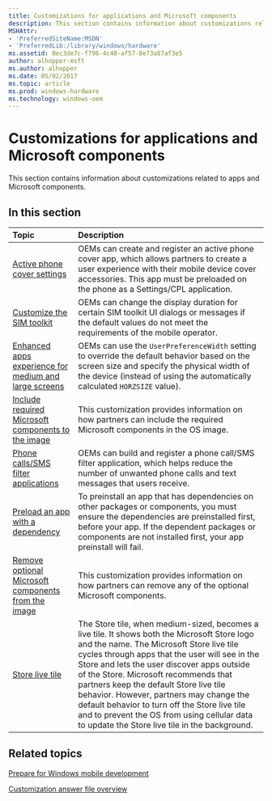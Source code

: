 ```yaml
---
title: Customizations for applications and Microsoft components
description: This section contains information about customizations related to apps and Microsoft components.
MSHAttr:
- 'PreferredSiteName:MSDN'
- 'PreferredLib:/library/windows/hardware'
ms.assetid: 0ec3de7c-f796-4c48-af57-8e73a87af3e5
author: alhopper-msft
ms.author: alhopper
ms.date: 05/02/2017
ms.topic: article
ms.prod: windows-hardware
ms.technology: windows-oem
---
```

# Customizations for applications and Microsoft components

This section contains information about customizations related to apps and Microsoft components.

## In this section

| Topic                                 | Description                                                                                   |
|:--------------------------------------|:----------------------------------------------------------------------------------------------|
| [Active phone cover settings](active-phone-cover-settings.md) | OEMs can create and register an active phone cover app, which allows partners to create a user experience with their mobile device cover accessories. This app must be preloaded on the phone as a Settings/CPL application.  |
| [Customize the SIM toolkit](customize-the-sim-toolkit.md) | OEMs can change the display duration for certain SIM toolkit UI dialogs or messages if the default values do not meet the requirements of the mobile operator.    |
| [Enhanced apps experience for medium and large screens](enhanced-apps-experience-for-medium-and-large-screens.md) | OEMs can use the `UserPreferenceWidth` setting to override the default behavior based on the screen size and specify the physical width of the device (instead of using the automatically calculated `HORZSIZE` value). |
| [Include required Microsoft components to the image](include-required-microsoft-components-to-the-image.md)   | This customization provides information on how partners can include the required Microsoft components in the OS image.    |
| [Phone calls/SMS filter applications](phone-callsms-filter-applications.md)   | OEMs can build and register a phone call/SMS filter application, which helps reduce the number of unwanted phone calls and text messages that users receive.  |
| [Preload an app with a dependency](preload-an-app-with-a-dependency.md)   | To preinstall an app that has dependencies on other packages or components, you must ensure the dependencies are preinstalled first, before your app. If the dependent packages or components are not installed first, your app preinstall will fail.   |
| [Remove optional Microsoft components from the image](remove-optional-microsoft-components-from-the-image.md) | This customization provides information on how partners can remove any of the optional Microsoft components.  |
| [Store live tile](store-live-tile.md) | The Store tile, when medium-sized, becomes a live tile. It shows both the Microsoft Store logo and the name. The Microsoft Store live tile cycles through apps that the user will see in the Store and lets the user discover apps outside of the Store. Microsoft recommends that partners keep the default Store live tile behavior. However, partners may change the default behavior to turn off the Store live tile and to prevent the OS from using cellular data to update the Store live tile in the background.  |

## Related topics

[Prepare for Windows mobile development](https://docs.microsoft.com/en-us/windows-hardware/manufacture/mobile/preparing-for-windows-mobile-development)

[Customization answer file overview](https://docs.microsoft.com/en-us/windows-hardware/customize/mobile/mcsf/customization-answer-file)
